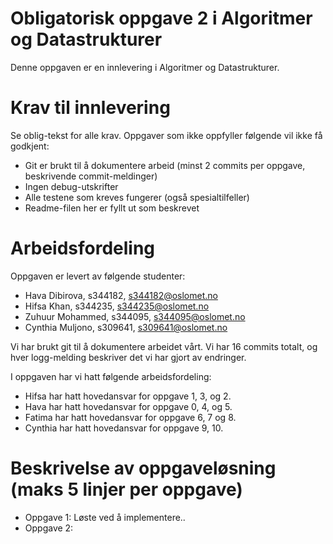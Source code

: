 # Obligatorisk oppgave 2 i Algoritmer og Datastrukturer

Denne oppgaven er en innlevering i Algoritmer og Datastrukturer. 

# Krav til innlevering

Se oblig-tekst for alle krav. Oppgaver som ikke oppfyller følgende vil ikke få godkjent:

* Git er brukt til å dokumentere arbeid (minst 2 commits per oppgave, beskrivende commit-meldinger)	
* Ingen debug-utskrifter
* Alle testene som kreves fungerer (også spesialtilfeller)
* Readme-filen her er fyllt ut som beskrevet

# Arbeidsfordeling

Oppgaven er levert av følgende studenter:
* Hava Dibirova, s344182, s344182@oslomet.no
* Hifsa Khan, s344235, s344235@oslomet.no
* Zuhuur Mohammed, s344095, s344095@oslomet.no
* Cynthia Muljono, s309641, s309641@oslomet.no

Vi har brukt git til å dokumentere arbeidet vårt. Vi har 16 commits totalt, og hver logg-melding beskriver det vi har gjort av endringer.

I oppgaven har vi hatt følgende arbeidsfordeling:
* Hifsa har hatt hovedansvar for oppgave 1, 3, og 2. 
* Hava har hatt hovedansvar for oppgave 0, 4, og 5. 
* Fatima har hatt hovedansvar for oppgave 6, 7 og 8. 
* Cynthia har hatt hovedansvar for oppgave 9, 10. 

# Beskrivelse av oppgaveløsning (maks 5 linjer per oppgave)

* Oppgave 1: Løste ved å implementere..
* Oppgave 2: 

